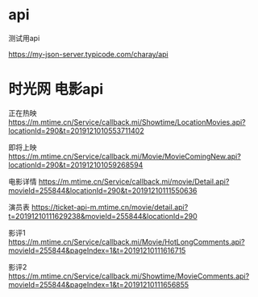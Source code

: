 # api
测试用api

https://my-json-server.typicode.com/charay/api

# 时光网 电影api

正在热映
https://m.mtime.cn/Service/callback.mi/Showtime/LocationMovies.api?locationId=290&t=2019121010553711402

即将上映
https://m.mtime.cn/Service/callback.mi/Movie/MovieComingNew.api?locationId=290&t=201912101059268594

电影详情
https://m.mtime.cn/Service/callback.mi/movie/Detail.api?movieId=255844&locationId=290&t=20191210111550636

演员表
https://ticket-api-m.mtime.cn/movie/detail.api?t=20191210111629238&movieId=255844&locationId=290


影评1
https://m.mtime.cn/Service/callback.mi/Movie/HotLongComments.api?movieId=255844&pageIndex=1&t=20191210111616715

影评2
https://m.mtime.cn/Service/callback.mi/Showtime/MovieComments.api?movieId=255844&pageIndex=1&t=20191210111656855
